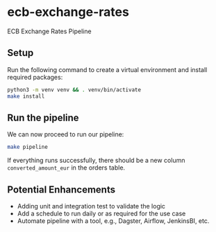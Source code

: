 # ecb-exchange-rates

ECB Exchange Rates Pipeline

## Setup
Run the following command to create a virtual environment and install required packages:

```bash
python3 -m venv venv && . venv/bin/activate
make install
```

## Run the pipeline
We can now proceed to run our pipeline:
```bash
make pipeline
```

If everything runs successfully, there should be a new column `converted_amount_eur` in the orders table.


## Potential Enhancements
- Adding unit and integration test to validate the logic
- Add a schedule to run daily or as required for the use case
- Automate pipeline with a tool, e.g., Dagster, Airflow, JenkinsBI, etc.

